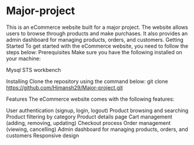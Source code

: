 # Major-project
This is an eCommerce website built for a major project. The website allows users to browse through products and make purchases.
It also provides an admin dashboard for managing products, orders, and customers.
Getting Started
To get started with the eCommerce website, you need to follow the steps below:
Prerequisites
Make sure you have the following installed on your machine:

Mysql
STS
workbench

Installing
Clone the repository using the command below:
git clone https://github.com/Himansh29/Major-project.git

Features
The eCommerce website comes with the following features:

User authentication (signup, login, logout)
Product browsing and searching
Product filtering by category
Product details page
Cart management (adding, removing, updating)
Checkout process
Order management (viewing, cancelling)
Admin dashboard for managing products, orders, and customers
Responsive design
